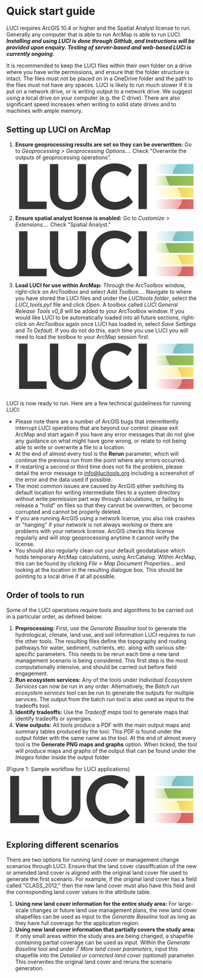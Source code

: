 # Quick start guide

LUCI requires ArcGIS 10.4 or higher and the Spatial Analyst license to run. Generally any computer that is able to run ArcMap is able to run LUCI. ***Installing and using LUCI is done through GitHub, and instructions will be provided upon enquiry. Testing of server-based and web-based LUCI is currently ongoing.***

It is recommended to keep the LUCI files within their own folder on a drive where you have write permissions, and ensure that the folder structure is intact. The files must not be placed on in a OneDrive folder and the path to the files must not have any spaces. LUCI is likely to run much slower if it is put on a network drive, or is writing output to a network drive. We suggest using a local drive on your computer (e.g. the C drive). There are also significant speed increases when writing to solid state drives and to machines with ample memory.

## Setting up LUCI on ArcMap

1. **Ensure geoprocessing results are set so they can be overwritten:** Go to *Geoprocessing > Geoprocessing
Options....* Check "Overwrite the outputs of geoprocessing operations".
    ![Ensure geoprocessing results are set so they can be overwritten](images/luci-logo-transparent.png)
2. **Ensure spatial analyst license is enabled:** Go to *Customize > Extensions....* Check "Spatial Analyst."
    ![Ensure spatial analyst license is enabled](images/luci-logo-transparent.png)
3. **Load LUCI for use within ArcMap:** Through the ArcToolbox window, right-click on *ArcToolbox* and select *Add Toolbox....* Navigate to where you have stored the LUCI files and under the *LUCItools folder*, select the *LUCI_tools.pyt* file and click *Open*. A toolbox called *LUCI General Release Tools v0_8* will be added to your ArcToolbox window. If you would like LUCI to be automatically loaded into all future sections, right-click on *ArcToolbox* again once LUCI has loaded in, select *Save Settings* and *To Default*. If you do not do this, each time you use LUCI you will need to load the toolbox to your ArcMap session first.
    ![Load LUCI for use within ArcMap](images/luci-logo-transparent.png)

LUCI is now ready to run. Here are a few technical guideliness for running LUCI:
- Please note there are a number of ArcGIS bugs that intermittently interrupt LUCI operations that are beyond our control: please exit ArcMap and start again if you have any error messages that do not give any guidance on what might have gone wrong, or relate to not being able to write or overwrite a file to a location.
- At the end of almost every tool is the **Rerun** parameter, which will continue the previous run from the point where any errors occurred.
- If restarting a second or third time does not fix the problem, please detail the error message to info@lucitools.org including a screenshot of the error and the data used if possible.
- The most common issues are caused by ArcGIS either switching its default location for writing intermediate files to a system directory without write permission part way through calculations, or failing to release a "hold" on files so that they cannot be overwritten, or become corrupted and cannot be properly deleted.
- If you are running ArcGIS using a network license, you also risk crashes or "hanging" if your network is not always working or there are problems with your network license. ArcGIS checks this license regularly and will stop geoprocessing anytime it cannot verify the license.
- You should also regularly clean out your default geodatabase which holds temporary ArcMap calculations, using ArcCatalog. Within ArcMap, this can be found by clicking *File > Map Document Properties...* and looking at the location in the resulting dialogue box. This should be pointing to a local drive if at all possible.

## Order of tools to run

Some of the LUCI operations require tools and algorithms to be carried out in a particular order, as defined below:

1. **Preprocessing:** First, use the *Generate Baseline* tool to generate the hydrological, climate, land use, and soil information LUCI requires to run the other tools. The resulting files define the topography and routing pathways for water, sediment, nutrients, etc. along with various site-specific parameters. This needs to be rerun each time a new land management scenario is being considered. This first step is the most computationally intensive, and should be carried out before field engagement.
2. **Run ecosystem services:** Any of the tools under *Individual Ecosystem Services* can now be run in any order. Alternatively, the *Batch run ecosystem services* tool can be run to generate the outputs for multiple services. The output from the batch run tool is also used as input to the tradeoffs tool.
3. **Identify tradeoffs:** Use the *Tradeoff maps* tool to generate maps that identify tradeoffs or synergies.
4. **View outputs:** All tools produce a PDF with the main output maps and summary tables produced by the tool. This PDF is found under the output folder with the same name as the tool. At the end of almost every tool is the **Generate PNG maps and graphs** option. When ticked, the tool will produce maps and graphs of the output that can be found under the *Images* folder inside the output folder

(Figure 1: Sample workflow for LUCI applications)
![Sample workflow for LUCI applications](images/luci-logo-transparent.png)

## Exploring different scenarios

There are two options for running land cover or management change scenarios through LUCI. Ensure that the land cover classiffcation of the new or amended land cover is aligned with the original land cover file used to generate the first scenario. For example, if the original land cover has a field called "CLASS_2012," then the new land cover must also have this field and the corresponding land cover values in the attribute table.

1. **Using new land cover information for the entire study area:** For large-scale changes or future land use management plans, the new land cover shapefiles can be used as input to the *Generate Baseline* tool as long as they have full coverage for the application region.
2. **Using new land cover information that partially covers the study area:** If only small areas within the study area are being changed, a shapefile containing partial coverage can be used as input. Within the *Generate Baseline* tool and under *7 More land cover parameters*, input this shapefile into the *Detailed or corrected land cover (optional)* parameter. This overwrites the original land cover and reruns the scenario generation.